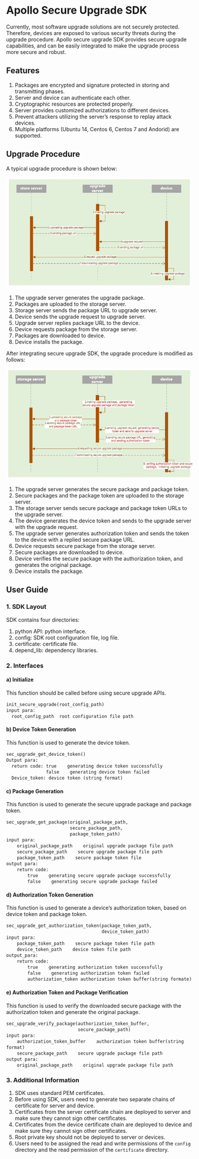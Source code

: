# Apollo Secure Upgrade SDK

Currently, most software upgrade solutions are not securely protected.
Therefore, devices are exposed to various security threats during the upgrade
procedure. Apollo secure upgrade SDK provides secure upgrade capabilities, and
can be easily integrated to make the upgrade process more secure and robust.

## Features

1. Packages are encrypted and signature protected in storing and transmitting
   phases.
2. Server and device can authenticate each other.
3. Cryptographic resources are protected properly.
4. Server provides customized authorizations to different devices.
5. Prevent attackers utilizing the server’s response to replay attack devices.
6. Multiple platforms (Ubuntu 14, Centos 6, Centos 7 and Andorid) are supported.

## Upgrade Procedure

A typical upgrade procedure is shown below:

![](images/apollo_unsecure_upgrade_procedure.jpg)

1. The upgrade server generates the upgrade package.
2. Packages are uploaded to the storage server.
3. Storage server sends the package URL to upgrade server.
4. Device sends the upgrade request to upgrade server.
5. Upgrade server replies package URL to the device.
6. Device requests package from the storage server.
7. Packages are downloaded to device.
8. Device installs the package.

After integrating secure upgrade SDK, the upgrade procedure is modified as
follows:

![](images/apollo_secure_upgrade_procedure.jpg)

1. The upgrade server generates the secure package and package token.
2. Secure packages and the package token are uploaded to the storage server.
3. The storage server sends secure package and package token URLs to the upgrade
   server.
4. The device generates the device token and sends to the upgrade server with
   the upgrade request.
5. The upgrade server generates authorization token and sends the token to the
   device with a replied secure package URL.
6. Device requests secure package from the storage server.
7. Secure packages are downloaded to device.
8. Device verifies the secure package with the authorization token, and
   generates the original package.
9. Device installs the package.

## User Guide

### 1. SDK Layout

SDK contains four directories:

1. python API: python interface.
2. config: SDK root configuration file, log file.
3. certificate: certificate file.
4. depend_lib: dependency libraries.

### 2. Interfaces

#### a) Initialize

This function should be called before using secure upgrade APIs.

```
init_secure_upgrade(root_config_path)
input para:
  root_config_path  root configuration file path
```

#### b) Device Token Generation

This function is used to generate the device token.

```
sec_upgrade_get_device_token()
Output para:
  return code: true    generating device token successfully
               false    generating device token failed
  Device_token: device token (string format)
```

#### c) Package Generation

This function is used to generate the secure upgrade package and package token.

```
sec_upgrade_get_package(original_package_path,
                        secure_package_path,
                        package_token_path)
input para:
    original_package_path    original upgrade package file path
    secure_package_path    secure upgrade package file path
    package_token_path    secure package token file
output para:
    return code:
        true    generating secure upgrade package successfully
        false    generating secure upgrade package failed
```

#### d) Authorization Token Generation

This function is used to generate a device’s authorization token, based on
device token and package token.

```
sec_upgrade_get_authorization_token(package_token_path,
                                    device_token_path)
input para:
    package_token_path    secure package token file path
	device_token_path    device token file path
output_para:
    return code:
        true    generating authorization token successfully
        false    generating authorization token failed
        authorization_token authorization token buffer(string formate)
```

#### e) Authorization Token and Package Verification

This function is used to verify the downloaded secure package with the
authorization token and generate the original package.

```
sec_upgrade_verify_package(authorization_token_buffer,
                           secure_package_path)
input para:
    authorization_token_buffer    authorization token buffer(string format)
    secure_package_path    secure upgrade package file path
output para:
    original_package_path    original upgrade package file path
```

### 3. Additional Information

1. SDK uses standard PEM certificates.
2. Before using SDK, users need to generate two separate chains of certificate
   for server and device.
3. Certificates from the server certificate chain are deployed to server and
   make sure they cannot sign other certificates.
4. Certificates from the device certificate chain are deployed to device and
   make sure they cannot sign other certificates.
5. Root private key should not be deployed to server or devices.
6. Users need to be assigned the read and write permissions of the `config`
   directory and the read permission of the `certificate` directory.
